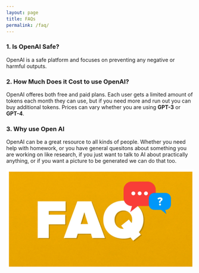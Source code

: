 ```yaml
---
layout: page
title: FAQs
permalink: /faq/
---
```


### 1.  **Is OpenAI Safe?**

OpenAI is a safe platform and focuses on preventing any negative or harmful outputs.

### 2. **How Much Does it Cost to use OpenAI?**

OpenAI offeres both free and paid plans. Each user gets a limited amount of tokens each month they can use, but if you need more and run out you can buy additional tokens. Prices can vary whether you are using **GPT-3** or **GPT-4**.

### 3. **Why use Open AI**

OpenAI can be a great resource to all kinds of people.  Whether you need help with homework, or you have general quesitons about something you are working on like research,  if you just want to talk to AI about practically anything, or if you want a picture to be generated we can do that too. 

![FAQ](<faq.png>)